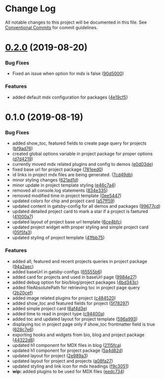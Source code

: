 # Change Log

All notable changes to this project will be documented in this file.
See [Conventional Commits](https://conventionalcommits.org) for commit guidelines.

# [0.2.0](https://github.com/sonapraneeth-a/gatsby-dev-themes/compare/@sonapraneeth/project@0.1.0...@sonapraneeth/project@0.2.0) (2019-08-20)

### Bug Fixes

- Fixed an issue when option for mdx is false ([90d5000](https://github.com/sonapraneeth-a/gatsby-dev-themes/commit/90d5000))

### Features

- added default mdx configuration for packages ([4e19cf5](https://github.com/sonapraneeth-a/gatsby-dev-themes/commit/4e19cf5))

# 0.1.0 (2019-08-19)

### Bug Fixes

- added show_toc, featured fields to create page query for projects ([bf9ad76](https://github.com/sonapraneeth-a/gatsby-dev-themes/commit/bf9ad76))
- created global options variable in project package for proper options ([d7d4219](https://github.com/sonapraneeth-a/gatsby-dev-themes/commit/d7d4219))
- currently moved mdx related plugins and config to demos ([e0d03de](https://github.com/sonapraneeth-a/gatsby-dev-themes/commit/e0d03de))
- fixed base url for project package ([781eed0](https://github.com/sonapraneeth-a/gatsby-dev-themes/commit/781eed0))
- id links in project mdx files are being generated. ([7cd49db](https://github.com/sonapraneeth-a/gatsby-dev-themes/commit/7cd49db))
- minor styling changes ([621ad1d](https://github.com/sonapraneeth-a/gatsby-dev-themes/commit/621ad1d))
- minor update in project template styling ([e46c7a4](https://github.com/sonapraneeth-a/gatsby-dev-themes/commit/e46c7a4))
- removed all console.log statements ([834e335](https://github.com/sonapraneeth-a/gatsby-dev-themes/commit/834e335))
- removed modified time in project template ([0ee5447](https://github.com/sonapraneeth-a/gatsby-dev-themes/commit/0ee5447))
- updated colors for chip and project card ([a57ff59](https://github.com/sonapraneeth-a/gatsby-dev-themes/commit/a57ff59))
- updated content in gatsby-config for all demos and packages ([99677cd](https://github.com/sonapraneeth-a/gatsby-dev-themes/commit/99677cd))
- updated detailed project card to mark a star if a project is faetured ([41000a7](https://github.com/sonapraneeth-a/gatsby-dev-themes/commit/41000a7))
- updated layout of project base url template ([6ce4bfc](https://github.com/sonapraneeth-a/gatsby-dev-themes/commit/6ce4bfc))
- updated project widget with proper styling and simple project card ([05f5fa3](https://github.com/sonapraneeth-a/gatsby-dev-themes/commit/05f5fa3))
- updated styling of project template ([41fbb75](https://github.com/sonapraneeth-a/gatsby-dev-themes/commit/41fbb75))

### Features

- added all, featured and recent projects queries in project package ([94a2aec](https://github.com/sonapraneeth-a/gatsby-dev-themes/commit/94a2aec))
- added baseUrl in gatsby-configs ([65555b6](https://github.com/sonapraneeth-a/gatsby-dev-themes/commit/65555b6))
- added card for projects and used in baseUrl page ([9984e27](https://github.com/sonapraneeth-a/gatsby-dev-themes/commit/9984e27))
- added debug option for bio/blog/project packages ([4bd343c](https://github.com/sonapraneeth-a/gatsby-dev-themes/commit/4bd343c))
- added fileAbsolutePath for retrieving toc in project page query ([2b20cef](https://github.com/sonapraneeth-a/gatsby-dev-themes/commit/2b20cef))
- added image related plugins for project ([c484520](https://github.com/sonapraneeth-a/gatsby-dev-themes/commit/c484520))
- added show_toc and featured fields for project ([5f78297](https://github.com/sonapraneeth-a/gatsby-dev-themes/commit/5f78297))
- added simple project card ([6af4d3e](https://github.com/sonapraneeth-a/gatsby-dev-themes/commit/6af4d3e))
- added time to read in project type ([c94400a](https://github.com/sonapraneeth-a/gatsby-dev-themes/commit/c94400a))
- added toc and updated layout for project template ([596a993](https://github.com/sonapraneeth-a/gatsby-dev-themes/commit/596a993))
- displaying toc in project page only if show_toc frontmatter field is true ([628c7e6](https://github.com/sonapraneeth-a/gatsby-dev-themes/commit/628c7e6))
- exporting hooks and widgets from bio, blog and project package ([44322d8](https://github.com/sonapraneeth-a/gatsby-dev-themes/commit/44322d8))
- updated h1 component for MDX files in blog ([2115fca](https://github.com/sonapraneeth-a/gatsby-dev-themes/commit/2115fca))
- updated h1 component for project package ([5a4d82d](https://github.com/sonapraneeth-a/gatsby-dev-themes/commit/5a4d82d))
- updated layout for project ([2e989a3](https://github.com/sonapraneeth-a/gatsby-dev-themes/commit/2e989a3))
- updated layout for project and projects ([a08fa27](https://github.com/sonapraneeth-a/gatsby-dev-themes/commit/a08fa27))
- updated styling and link icon for mdx headings ([f9c3051](https://github.com/sonapraneeth-a/gatsby-dev-themes/commit/f9c3051))
- **wip:** added plugins to be used for MDX files ([eedc734](https://github.com/sonapraneeth-a/gatsby-dev-themes/commit/eedc734))
